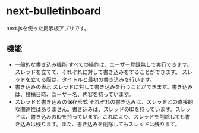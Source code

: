 # next-bulletinboard
next.jsを使った掲示板アプリです。

## 機能
- 一般的な書き込み機能
すべての操作は、ユーザー登録無しで実行できます。スレッドを立てて、それぞれに対して書き込みをすることができます。
スレッドを立てる際は、タイトルと最初の書き込みを行います。
- 書き込みの表示
スレッドに対して書き込みを行うことができます。書き込みは、投稿日時、ユーザー名、内容を持っています。
- スレッドと書き込みの保存形式
それぞれの書き込みは、スレッドとの直接的な関連性はありません。書き込みは、スレッドのIDを持っています。スレッドは、書き込みのIDを持っています。これにより、スレッドを削除しても書き込みは残ります。また、書き込みを削除してもスレッドは残ります。
